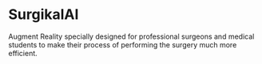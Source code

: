 # SurgikalAI
Augment Reality specially designed for professional surgeons and medical students to make their process of performing the surgery much more efficient.
